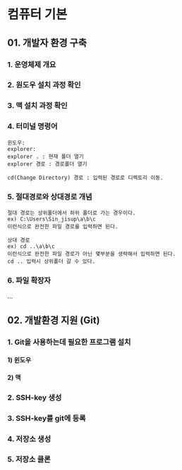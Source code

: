 # 컴퓨터 기본

## 01. 개발자 환경 구축

### 1. 운영체제 개요

### 2. 원도우 설치 과정 확인

### 3. 맥 설치 과정 확인

### 4. 터미널 명령어
    윈도우:    
    explorer: 
    explorer . : 현재 폴더 열기
    explorer 경로 : 경로폴더 열기
    
    cd(Change Directory) 경로 : 입력된 경로로 디렉토리 이동.
    

### 5. 절대경로와 상대경로 개념
    절대 경로는 상위폴더에서 하위 폴더로 가는 경우이다.    
    ex) C:\Users\Sin_jisup\a\b\c    
    이런식으로 완전한 파일 경로를 입력하면 된다.

    상대 경로   
    ex) cd ..\a\b\c
    이런식으로 완전한 파일 경로가 아닌 몇부분을 생략해서 입력하면 된다.
    cd .. 입력시 상위폴더 갈 수 있다.

### 6. 파일 확장자

...

## 02. 개발환경 지원 (Git)

### 1. Git을 사용하는데 필요한 프로그램 설치

#### 1) 윈도우

#### 2) 맥

### 2. SSH-key 생성

### 3. SSH-key를 git에 등록

### 4. 저장소 생성

### 5. 저장소 클론